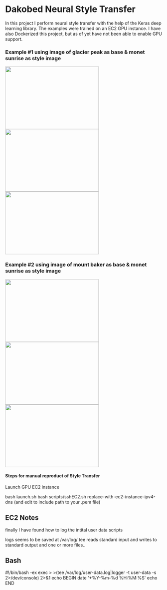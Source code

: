 # Dakobed Neural Style Transfer

In this project I perform neural style transfer with the help of the Keras deep learning library.  The examples
were trained on an EC2 GPU instance.  I have also Dockerized this project, but as of yet have not been able to enable
GPU support.


### Example #1 using image of glacier peak as base & monet sunrise as style image

<img src="https://dakobed-style.s3-us-west-2.amazonaws.com/style_dir/gp_base.jpg" width="300" height="200">
<img src="https://dakobed-style.s3-us-west-2.amazonaws.com/sunrise.jpg" width="300" height="200">
<img src="https://dakobed-style.s3-us-west-2.amazonaws.com/result.png" width="300" height="200">

### Example #2 using image of mount baker as base & monet sunrise as style image

<img src="https://dakobed-style.s3-us-west-2.amazonaws.com/baker_base.jpg" width="300" height="200">
<img src="https://dakobed-style.s3-us-west-2.amazonaws.com/monet_style.jpg" width="300" height="200">
<img src="https://dakobed-style.s3-us-west-2.amazonaws.com/_at_iteration_9.png" width="300" height="200">


#### Steps for manual reproduct of Style Transfer

Launch GPU EC2 instance

bash launch.sh
bash scripts/sshEC2.sh replace-with-ec2-instance-ipv4-dns  (and edit to include path to your .pem file) 



## EC2 Notes


finally I have found how to log the intital user data scripts

logs seems to be saved at /var/log/
tee reads standard input and writes to standard output and one or more files..


## Bash 

#!/bin/bash -ex
exec > >(tee /var/log/user-data.log|logger -t user-data -s 2>/dev/console) 2>&1
echo BEGIN
date '+%Y-%m-%d %H:%M:%S'
echo END


